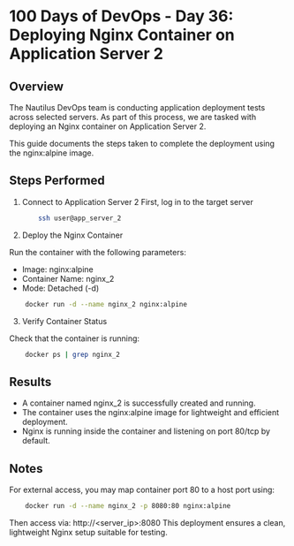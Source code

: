 # 100 Days of DevOps - Day 36: Deploying Nginx Container on Application Server 2

## Overview

The Nautilus DevOps team is conducting application deployment tests across selected servers. As part of this process, we are tasked with deploying an Nginx container on Application Server 2.

This guide documents the steps taken to complete the deployment using the nginx:alpine image.

## Steps Performed

1. Connect to Application Server 2
   First, log in to the target server
   ```bash
       ssh user@app_server_2
   ```

2. Deploy the Nginx Container

Run the container with the following parameters:

 - Image: nginx:alpine
 - Container Name: nginx_2
 - Mode: Detached (-d)
```bash
    docker run -d --name nginx_2 nginx:alpine
```

3. Verify Container Status

Check that the container is running:
```bash
    docker ps | grep nginx_2
```

## Results
 - A container named nginx_2 is successfully created and running.
 - The container uses the nginx:alpine image for lightweight and efficient deployment.
 - Nginx is running inside the container and listening on port 80/tcp by default.

## Notes

For external access, you may map container port 80 to a host port using:
```bash
    docker run -d --name nginx_2 -p 8080:80 nginx:alpine
```

Then access via: http://<server_ip>:8080
This deployment ensures a clean, lightweight Nginx setup suitable for testing.
